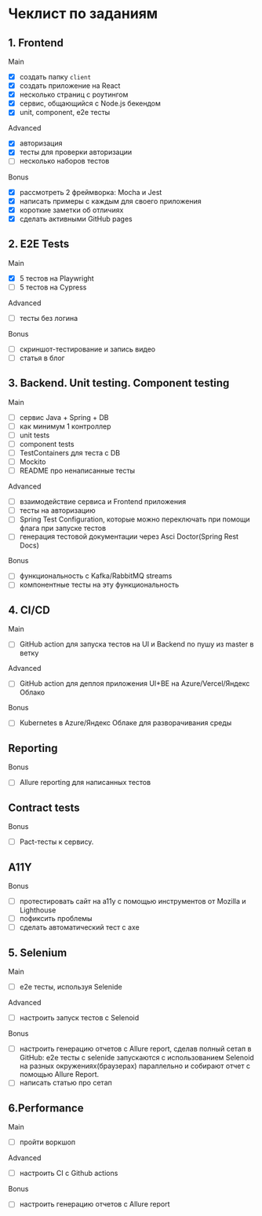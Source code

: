 # Чеклист по заданиям

## 1. Frontend
Main
- [x] создать папку `client`
- [x] создать приложение на React
- [x] несколько страниц с роутингом
- [x] сервис, общающийся с Node.js бекендом
- [x] unit, component, e2e тесты

Advanced
- [x] авторизация
- [x] тесты для проверки авторизации
- [ ] несколько наборов тестов

Bonus
- [x] рассмотреть 2 фреймворка: Mocha и Jest
- [x] написать примеры с каждым для своего приложения
- [x] короткие заметки об отличиях
- [x] сделать активными GitHub pages

## 2. E2E Tests
Main
- [x] 5 тестов на Playwright
- [ ] 5 тестов на Cypress

Advanced
- [ ] тесты без логина

Bonus
- [ ] скриншот-тестирование и запись видео
- [ ] статья в блог

## 3. Backend. Unit testing. Component testing
Main
- [ ] сервис Java + Spring + DB
- [ ] как минимум 1 контроллер
- [ ] unit tests
- [ ] component tests
- [ ] TestContainers для теста с DB
- [ ] Mockito
- [ ] README про ненаписанные тесты

Advanced
- [ ] взаимодействие сервиса и Frontend приложения
- [ ] тесты на авторизацию
- [ ] Spring Test Configuration, которые можно переключать при помощи флага при запуске тестов
- [ ] генерация тестовой документации через Asci Doctor(Spring Rest Docs)

Bonus
- [ ] функциональность с Kafka/RabbitMQ streams
- [ ] компонентные тесты на эту функциональность

## 4. CI/CD
Main
- [ ] GitHub action для запуска тестов на UI и Backend по пушу из master в ветку

Advanced
- [ ] GitHub action для деплоя приложения UI+BE на Azure/Vercel/Яндекс Облако

Bonus
- [ ] Kubernetes в Azure/Яндекс Облаке для разворачивания среды

## Reporting
Bonus
- [ ]  Allure reporting для написанных тестов

## Contract tests
Bonus
- [ ]  Pact-тесты к сервису.

## A11Y
Bonus
- [ ]  протестировать сайт на а11y с помощью инструментов от Mozilla и Lighthouse
- [ ]  пофиксить проблемы
- [ ]  сделать автоматический тест с axe

## 5. Selenium
Main
- [ ] e2e тесты, используя Selenide

Advanced
- [ ] настроить запуск тестов с Selenoid

Bonus
- [ ] настроить генерацию отчетов с Allure report, сделав полный сетап в GitHub: e2e тесты с selenide запускаются с использованием Selenoid на разных окружениях(браузерах) параллельно и собирают отчет с помощью Allure Report.
- [ ] написать статью про сетап

## 6.Performance
Main
- [ ] пройти воркшоп

Advanced
- [ ] настроить CI с Github actions

Bonus
- [ ] настроить генерацию отчетов с Allure report
